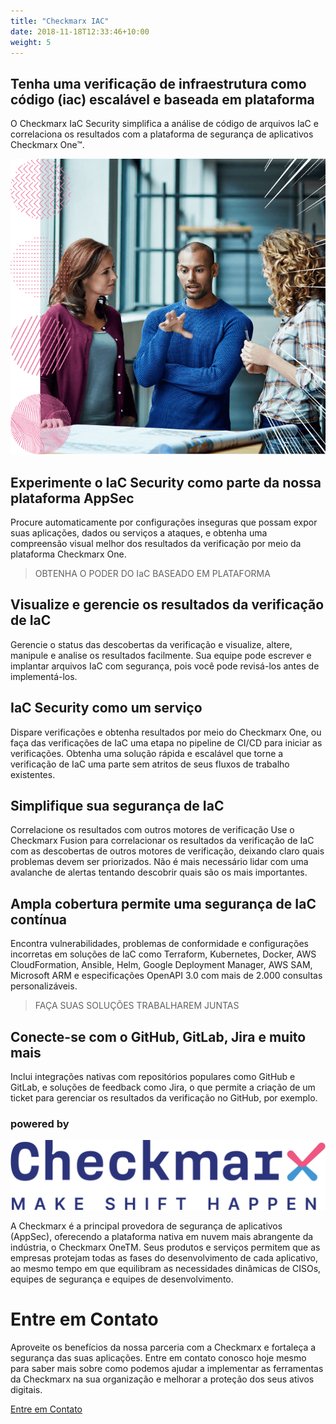 ```yaml
---
title: "Checkmarx IAC"
date: 2018-11-18T12:33:46+10:00
weight: 5
---
```


## Tenha uma verificação de infraestrutura como código (iac) escalável e baseada em plataforma
O Checkmarx IaC Security simplifica a análise de código de arquivos IaC e correlaciona os resultados com a plataforma de segurança de aplicativos Checkmarx One™.

![Checkmarx IAC](/images/IaC-image1.png)

## Experimente o IaC Security como parte da nossa plataforma AppSec
Procure automaticamente por configurações inseguras que possam expor suas aplicações, dados ou serviços a ataques, e obtenha uma compreensão visual melhor dos resultados da verificação por meio da plataforma Checkmarx One.

> OBTENHA O PODER DO IaC BASEADO EM PLATAFORMA

## Visualize e gerencie os resultados da verificação de IaC
Gerencie o status das descobertas da verificação e visualize, altere, manipule e analise os resultados facilmente. Sua equipe pode escrever e implantar arquivos IaC com segurança, pois você pode revisá-los antes de implementá-los.

## IaC Security como um serviço
Dispare verificações e obtenha resultados por meio do Checkmarx One, ou faça das verificações de IaC uma etapa no pipeline de CI/CD para iniciar as verificações. Obtenha uma solução rápida e escalável que torne a verificação de IaC uma parte sem atritos de seus fluxos de trabalho existentes.

## Simplifique sua segurança de IaC
Correlacione os resultados com outros motores de verificação
Use o Checkmarx Fusion para correlacionar os resultados da verificação de IaC com as descobertas de outros motores de verificação, deixando claro quais problemas devem ser priorizados. Não é mais necessário lidar com uma avalanche de alertas tentando descobrir quais são os mais importantes.

## Ampla cobertura permite uma segurança de IaC contínua
Encontra vulnerabilidades, problemas de conformidade e configurações incorretas em soluções de IaC como Terraform, Kubernetes, Docker, AWS CloudFormation, Ansible, Helm, Google Deployment Manager, AWS SAM, Microsoft ARM e especificações OpenAPI 3.0 com mais de 2.000 consultas personalizáveis.

> FAÇA SUAS SOLUÇÕES TRABALHAREM JUNTAS

## Conecte-se com o GitHub, GitLab, Jira e muito mais
Inclui integrações nativas com repositórios populares como GitHub e GitLab, e soluções de feedback como Jira, o que permite a criação de um ticket para gerenciar os resultados da verificação no GitHub, por exemplo.

### powered by 

![Checkmarx](/images/logo/Checkmarx%20logo%2B%20slogan.svg)

A Checkmarx é a principal provedora de segurança de aplicativos (AppSec), oferecendo a plataforma nativa em nuvem mais abrangente da indústria, o Checkmarx OneTM. Seus produtos e serviços permitem que as empresas protejam todas as fases do desenvolvimento de cada aplicativo, ao mesmo tempo em que equilibram as necessidades dinâmicas de CISOs, equipes de segurança e equipes de desenvolvimento.


# Entre em Contato

Aproveite os benefícios da nossa parceria com a Checkmarx e fortaleça a segurança das suas aplicações. Entre em contato conosco hoje mesmo para saber mais sobre como podemos ajudar a implementar as ferramentas da Checkmarx na sua organização e melhorar a proteção dos seus ativos digitais.


 <div class="row justify-content-center">
    <div class="col-auto">
      <a class="button button-primary" href="{{ "contact" | relative_url }}">Entre em Contato</a>
    </div>
</div>